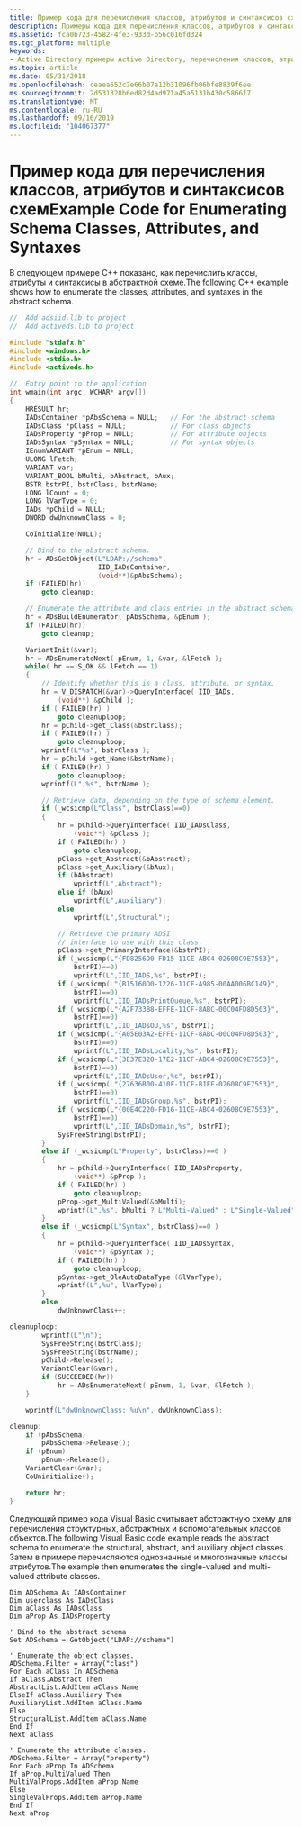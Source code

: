 ```yaml
---
title: Пример кода для перечисления классов, атрибутов и синтаксисов схем
description: Примеры кода для перечисления классов, атрибутов и синтаксисов схем.
ms.assetid: fca0b723-4582-4fe3-933d-b56c016fd324
ms.tgt_platform: multiple
keywords:
- Active Directory примеры Active Directory, перечисления классов, атрибутов и синтаксисов схем
ms.topic: article
ms.date: 05/31/2018
ms.openlocfilehash: ceaea652c2e66b07a12b31096fb06bfe8839f6ee
ms.sourcegitcommit: 2d531328b6ed82d4ad971a45a5131b430c5866f7
ms.translationtype: MT
ms.contentlocale: ru-RU
ms.lasthandoff: 09/16/2019
ms.locfileid: "104067377"
---
```

# <a name="example-code-for-enumerating-schema-classes-attributes-and-syntaxes"></a><span data-ttu-id="c16d7-104">Пример кода для перечисления классов, атрибутов и синтаксисов схем</span><span class="sxs-lookup"><span data-stu-id="c16d7-104">Example Code for Enumerating Schema Classes, Attributes, and Syntaxes</span></span>

<span data-ttu-id="c16d7-105">В следующем примере C++ показано, как перечислить классы, атрибуты и синтаксисы в абстрактной схеме.</span><span class="sxs-lookup"><span data-stu-id="c16d7-105">The following C++ example shows how to enumerate the classes, attributes, and syntaxes in the abstract schema.</span></span>


```C++
//  Add adsiid.lib to project
//  Add activeds.lib to project

#include "stdafx.h"
#include <windows.h>
#include <stdio.h>
#include <activeds.h>

//  Entry point to the application
int wmain(int argc, WCHAR* argv[])
{
    HRESULT hr;
    IADsContainer *pAbsSchema = NULL;   // For the abstract schema
    IADsClass *pClass = NULL;           // For class objects
    IADsProperty *pProp = NULL;         // For attribute objects
    IADsSyntax *pSyntax = NULL;         // For syntax objects
    IEnumVARIANT *pEnum = NULL;
    ULONG lFetch;
    VARIANT var;
    VARIANT_BOOL bMulti, bAbstract, bAux;
    BSTR bstrPI, bstrClass, bstrName;
    LONG lCount = 0;
    LONG lVarType = 0;
    IADs *pChild = NULL;
    DWORD dwUnknownClass = 0;

    CoInitialize(NULL);

    // Bind to the abstract schema.
    hr = ADsGetObject(L"LDAP://schema",
                      IID_IADsContainer,
                      (void**)&pAbsSchema);
    if (FAILED(hr)) 
        goto cleanup;

    // Enumerate the attribute and class entries in the abstract schema.
    hr = ADsBuildEnumerator( pAbsSchema, &pEnum );
    if (FAILED(hr)) 
        goto cleanup;

    VariantInit(&var);
    hr = ADsEnumerateNext( pEnum, 1, &var, &lFetch );
    while( hr == S_OK && lFetch == 1)
    {
        // Identify whether this is a class, attribute, or syntax.
        hr = V_DISPATCH(&var)->QueryInterface( IID_IADs, 
            (void**) &pChild );
        if ( FAILED(hr) ) 
            goto cleanuploop;
        hr = pChild->get_Class(&bstrClass);
        if ( FAILED(hr) ) 
            goto cleanuploop;
        wprintf(L"%s", bstrClass );
        hr = pChild->get_Name(&bstrName);
        if ( FAILED(hr) ) 
            goto cleanuploop;
        wprintf(L",%s", bstrName );

        // Retrieve data, depending on the type of schema element.
        if (_wcsicmp(L"Class", bstrClass)==0)
        {
            hr = pChild->QueryInterface( IID_IADsClass, 
                (void**) &pClass );
            if ( FAILED(hr) ) 
                goto cleanuploop;
            pClass->get_Abstract(&bAbstract);
            pClass->get_Auxiliary(&bAux);
            if (bAbstract)
                wprintf(L",Abstract");
            else if (bAux)
                wprintf(L",Auxiliary");
            else 
                wprintf(L",Structural");

            // Retrieve the primary ADSI 
            // interface to use with this class.
            pClass->get_PrimaryInterface(&bstrPI);
            if (_wcsicmp(L"{FD8256D0-FD15-11CE-ABC4-02608C9E7553}", 
                bstrPI)==0)
                wprintf(L",IID_IADS,%s", bstrPI);
            if (_wcsicmp(L"{B15160D0-1226-11CF-A985-00AA006BC149}", 
                bstrPI)==0)
                wprintf(L",IID_IADsPrintQueue,%s", bstrPI);
            if (_wcsicmp(L"{A2F733B8-EFFE-11CF-8ABC-00C04FD8D503}", 
                bstrPI)==0)
                wprintf(L",IID_IADsOU,%s", bstrPI);
            if (_wcsicmp(L"{A05E03A2-EFFE-11CF-8ABC-00C04FD8D503}", 
                bstrPI)==0)
                wprintf(L",IID_IADsLocality,%s", bstrPI);
            if (_wcsicmp(L"{3E37E320-17E2-11CF-ABC4-02608C9E7553}", 
                bstrPI)==0)
                wprintf(L",IID_IADsUser,%s", bstrPI);
            if (_wcsicmp(L"{27636B00-410F-11CF-B1FF-02608C9E7553}", 
                bstrPI)==0)
                wprintf(L",IID_IADsGroup,%s", bstrPI);
            if (_wcsicmp(L"{00E4C220-FD16-11CE-ABC4-02608C9E7553}", 
                bstrPI)==0)
                wprintf(L",IID_IADsDomain,%s", bstrPI);
            SysFreeString(bstrPI);
        }
        else if (_wcsicmp(L"Property", bstrClass)==0 )
        {
            hr = pChild->QueryInterface( IID_IADsProperty, 
                (void**) &pProp );
            if ( FAILED(hr) ) 
                goto cleanuploop;
            pProp->get_MultiValued(&bMulti);
            wprintf(L",%s", bMulti ? L"Multi-Valued" : L"Single-Valued");
        }
        else if (_wcsicmp(L"Syntax", bstrClass)==0 )
        {
            hr = pChild->QueryInterface( IID_IADsSyntax, 
                (void**) &pSyntax );
            if ( FAILED(hr) ) 
                goto cleanuploop;
            pSyntax->get_OleAutoDataType (&lVarType);
            wprintf(L",%u", lVarType);
        }
        else
            dwUnknownClass++;

cleanuploop:
        wprintf(L"\n");
        SysFreeString(bstrClass);
        SysFreeString(bstrName);
        pChild->Release();
        VariantClear(&var);
        if (SUCCEEDED(hr))
            hr = ADsEnumerateNext( pEnum, 1, &var, &lFetch );
    }

    wprintf(L"dwUnknownClass: %u\n", dwUnknownClass);

cleanup:
    if (pAbsSchema)
        pAbsSchema->Release();
    if (pEnum)
        pEnum->Release();
    VariantClear(&var);
    CoUninitialize();

    return hr;
}
```



<span data-ttu-id="c16d7-106">Следующий пример кода Visual Basic считывает абстрактную схему для перечисления структурных, абстрактных и вспомогательных классов объектов.</span><span class="sxs-lookup"><span data-stu-id="c16d7-106">The following Visual Basic code example reads the abstract schema to enumerate the structural, abstract, and auxiliary object classes.</span></span> <span data-ttu-id="c16d7-107">Затем в примере перечисляются однозначные и многозначные классы атрибутов.</span><span class="sxs-lookup"><span data-stu-id="c16d7-107">The example then enumerates the single-valued and multi-valued attribute classes.</span></span>


```VB
Dim ADSchema As IADsContainer
Dim userclass As IADsClass
Dim aClass As IADsClass
Dim aProp As IADsProperty

' Bind to the abstract schema
Set ADSchema = GetObject("LDAP://schema")

' Enumerate the object classes.
ADSchema.Filter = Array("class")
For Each aClass In ADSchema
If aClass.Abstract Then
AbstractList.AddItem aClass.Name
ElseIf aClass.Auxiliary Then
AuxiliaryList.AddItem aClass.Name
Else
StructuralList.AddItem aClass.Name
End If
Next aClass

' Enumerate the attribute classes.
ADSchema.Filter = Array("property")
For Each aProp In ADSchema
If aProp.MultiValued Then
MultiValProps.AddItem aProp.Name
Else
SingleValProps.AddItem aProp.Name
End If
Next aProp
```



 

 





